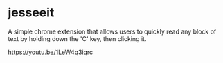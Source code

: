 # jesseeit

A simple chrome extension that allows users to quickly read any block of text by holding down the 'C' key, then clicking it.

https://youtu.be/1LeW4q3iqrc
